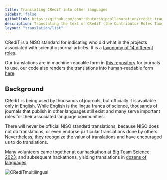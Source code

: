 ```yaml
---
title: Translating CRediT into other languages
sidebar: false
githublink: https://github.com/contributorshipcollaboration/credit-translation
description: Translating the text of CRediT (the Contributor Roles Taxonomy) from English into other languages.
layout: "translation/list"
---
```


CRediT is a NISO standard for indicating who did what in the projects associated with scientific journal articles. It is a [taxonomy of 14 different roles](https://credit.niso.org).

Our translations are in machine-readable form in [this repository](https://github.com/contributorshipcollaboration/credit-translation) 
 for journals to use, our code also renders the translations into human-readable form [here](https://contributorshipcollaboration.github.io/projects/translation/completed/).

 ## Background

CRediT is being used by thousands of journals, but officially it is available only in English. While English is the lingua franca of science, thousands of journals that publish in other languages still exist and many serve important roles for their associated language communities.

There will never be official NISO standard translations, because NISO does not do translations, or even endorse particular translations done by others. Nevertheless, they recognize the value of translations and have encouraged us to do translations.

Many volunteers came together at our [hackathon at Big Team Science 2023](https://contributorshipcollaboration.github.io/blog/translation/), and subsequent hackathons, yielding translations in [dozens of languages](https://contributorshipcollaboration.github.io/projects/translation/completed/).

![CRediTmultilingual](https://github.com/user-attachments/assets/e5e2191d-717b-44ba-8e38-f62fe496a8a9)


